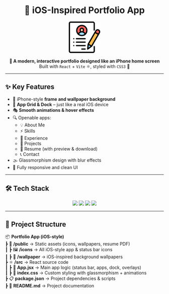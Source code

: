 <h1 align="center">📱 iOS-Inspired Portfolio App</h1>

<p align="center">
  <img src="public/icons/resume.png" width="100" alt="App Logo" />
</p>

<p align="center">
  <b>🚀 A modern, interactive portfolio designed like an iPhone home screen</b>  
  <br/>
  Built with <code>React</code> + <code>Vite</code> ⚛️, styled with <code>CSS3</code> 🎨
</p>

---

## ✨ Key Features
- 🍏 iPhone-style **frame and wallpaper background**
- 📂 **App Grid & Dock** – just like a real iOS device
- 🎭 **Smooth animations & hover effects**
- 🔍 Openable apps:  
  - 💡 About Me  
  - ⚡ Skills  
  - 💼 Experience  
  - 📂 Projects  
  - 📄 Resume (with preview & download)  
  - 📞 Contact  
- 🌫️ Glassmorphism design with blur effects
- 🎨 Fully responsive and clean UI

---

## 🛠️ Tech Stack
<p align="center">
  <img src="https://img.shields.io/badge/React-20232A?style=for-the-badge&logo=react&logoColor=61DAFB" />
  <img src="https://img.shields.io/badge/Vite-646CFF?style=for-the-badge&logo=vite&logoColor=white" />
  <img src="https://img.shields.io/badge/CSS3-1572B6?style=for-the-badge&logo=css3&logoColor=white" />
  <img src="https://img.shields.io/badge/JavaScript-F7DF1E?style=for-the-badge&logo=javascript&logoColor=black" />
</p>

---

## 📂 Project Structure

📦 **Portfolio App (iOS-style)**  
 ┣ 🎨 **/public** → Static assets (icons, wallpapers, resume PDF)  
 ┃ ┣ 🖼️ **/icons** → All iOS-style app & status bar icons  
 ┃ ┣ 🌆 **/wallpaper** → iOS-inspired background wallpapers  
 ┣ ⚛️ **/src** → React source code  
 ┃ ┣ 📜 **App.jsx** → Main app logic (status bar, apps, dock, overlays)  
 ┃ ┣ 🎨 **index.css** → Custom styling with glassmorphism + animations  
 ┣ 📋 **package.json** → Project dependencies & scripts  
 ┣ 📘 **README.md** → Project documentation  
